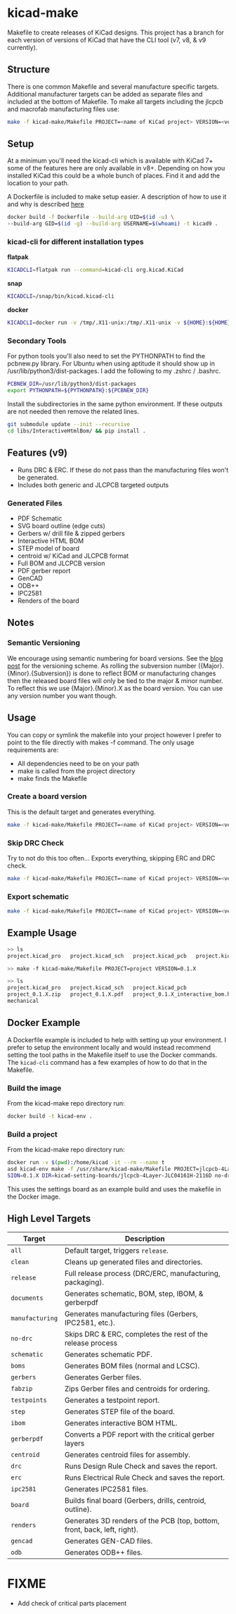 # kicad-make

Makefile to create releases of KiCad designs. This project has a branch for each version of versions of KiCad that have the CLI tool (v7, v8, & v9 currently).

## Structure
There is one common Makefile and several manufacture specific targets.
Additional manufacturer targets can be added as separate files and included at the bottom of Makefile.
To make all targets including the jlcpcb and macrofab manufacturing files use:

```sh
make -f kicad-make/Makefile PROJECT=<name of KiCad project> VERSION=<version number> manufacturing_release -j$(nproc)
```

## Setup
At a minimum you'll need the kicad-cli which is available with KiCad 7+ some of the features here are only available
in v8+. Depending on how you installed KiCad this could be a whole bunch of places. Find it and add the location
to your path.

A Dockerfile is included to make setup easier.
A description of how to use it and why is described [here](https://www.maskset.net/blog/2025/06/30/using-kicad-with-docker-to-manage-and-upgrade-release-versions/)

```bash
docker build -f Dockerfile --build-arg UID=$(id -u) \
--build-arg GID=$(id -g) --build-arg USERNAME=$(whoami) -t kicad9 .
```

### kicad-cli for different installation types
**flatpak**

```bash
KICADCLI=flatpak run --command=kicad-cli org.kicad.KiCad
```

**snap**
```bash
KICADCLI=/snap/bin/kicad.kicad-cli
```

**docker**
```bash
KICADCLI=docker run -v /tmp/.X11-unix:/tmp/.X11-unix -v ${HOME}:${HOME} -it --rm -e DISPLAY=:0 --name kicad-cli kicad/kicad:9.0 kicad-cli
```

### Secondary Tools
For python tools you'll also need to set the PYTHONPATH to find the pcbnew.py library.
For Ubuntu when using aptitude it should show up in /usr/lib/python3/dist-packages.
I add the following to my .zshrc / .bashrc.

```sh
PCBNEW_DIR=/usr/lib/python3/dist-packages
export PYTHONPATH=${PYTHONPATH}:${PCBNEW_DIR}
```

Install the subdirectories in the same python environment. If these outputs are not
needed then remove the related lines.

```sh
git submodule update --init --recursive
cd libs/InteractiveHtmlBom/ && pip install .
```

## Features (v9)
+ Runs DRC & ERC. If these do not pass than the manufacturing files won't be generated.
+ Includes both generic and JLCPCB targeted outputs

### Generated Files
+ PDF Schematic
+ SVG board outline (edge cuts)
+ Gerbers w/ drill file & zipped gerbers
+ Interactive HTML BOM
+ STEP model of board
+ centroid w/ KiCad and JLCPCB format
+ Full BOM and JLCPCB version
+ PDF gerber report
+ GenCAD
+ ODB++
+ IPC2581
+ Renders of the board

## Notes
### Semantic Versioning
We encourage using semantic numbering for board versions. See the [blog post](https://www.maskset.net/blog/2023/02/26/semantic-versioning-for-hardware/) for the versioning scheme.
As rolling the subversion number ({Major}.{Minor}.{Subversion}) is done to reflect BOM or manufacturing changes then the released board files will only be tied to the major & minor number. To reflect this we use {Major}.{Minor}.X as the board version. You can use any version number you want though.

## Usage

You can copy or symlink the makefile into your project however I prefer to point to the file directly with makes -f command.
The only usage requirements are:

+ All dependencies need to be on your path
+ make is called from the project directory
+ make finds the Makefile

### Create a board version
This is the default target and generates everything.
```bash
make -f kicad-make/Makefile PROJECT=<name of KiCad project> VERSION=<version number>
```

### Skip DRC Check
Try to not do this too often... Exports everything, skipping ERC and DRC check.

```bash
make -f kicad-make/Makefile PROJECT=<name of KiCad project> VERSION=<version number> no-drc
```

### Export schematic
```bash
make -f kicad-make/Makefile PROJECT=<name of KiCad project> VERSION=<version number> schematic
```

## Example Usage
```bash
>> ls
project.kicad_pro   project.kicad_sch   project.kicad_pcb   project.kicad_prl

>> make -f kicad-make/Makefile PROJECT=project VERSION=0.1.X

>> ls
project.kicad_pro   project.kicad_sch   project.kicad_pcb                   project.kicad_prl
project_0.1.X.zip   project_0.1.X.pdf   project_0.1.X_interactive_bom.html  fab
mechanical
```

## Docker Example
A Dockerfile example is included to help with setting up your environment.
I prefer to setup the environment locally and would instead recommend setting the tool paths in the Makefile
itself to use the Docker commands. The `kicad-cli` command has a few examples of how to do that in the Makefile.

### Build the image
From the kicad-make repo directory run:

```bash
docker build -t kicad-env .
```

### Build a project
From the kicad-make repo directory run:

```bash
docker run -v $(pwd):/home/kicad -it --rm --name t
asd kicad-env make -f /usr/share/kicad-make/Makefile PROJECT=jlcpcb-4Layer-JLC04161H-2116D VER
SION=0.1.X DIR=kicad-setting-boards/jlcpcb-4Layer-JLC04161H-2116D no-drc
```
This uses the settings board as an example build and uses the makefile in the Docker image.


## High Level Targets

| **Target**      | **Description**                                           |
| --------------- | --------------------------------------------------------- |
| `all`           | Default target, triggers `release`.                       |
| `clean`         | Cleans up generated files and directories.                |
| `release`       | Full release process (DRC/ERC, manufacturing, packaging). |
| `documents`     | Generates schematic, BOM, step, IBOM, & gerberpdf         |
| `manufacturing` | Generates manufacturing files (Gerbers, IPC2581, etc.).   |
| `no-drc`        | Skips DRC & ERC, completes the rest of the release process |
| `schematic`     | Generates schematic PDF.                                  |
| `boms`          | Generates BOM files (normal and LCSC).                    |
| `gerbers`       | Generates Gerber files.                                   |
| `fabzip`        | Zips Gerber files and centroids for ordering.         |
| `testpoints`    | Generates a testpoint report.                             |
| `step`          | Generates STEP file of the board.                |
| `ibom`          | Generates interactive BOM HTML.                           |
| `gerberpdf`     | Converts a PDF report with the critical gerber layers     |
| `centroid`      | Generates centroid files for assembly.                    |
| `drc`           | Runs Design Rule Check and saves the report.              |
| `erc`           | Runs Electrical Rule Check and saves the report.          |
| `ipc2581`       | Generates IPC2581 files.                                  |
| `board`         | Builds final board (Gerbers, drills, centroid, outline).  |
| `renders`       | Generates 3D renders of the PCB (top, bottom, front, back, left, right). |
| `gencad`        | Generates GEN-CAD files.                                                 |
| `odb`           | Generates ODB++ files.                                                   |


# FIXME
+ Add check of critical parts placement
